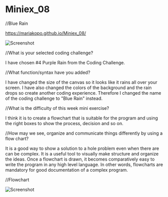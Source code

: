 # Miniex_08

//Blue Rain 

https://mariakopo.github.io/Miniex_08/

![Screenshot](https://github.com/mariakopo/Miniex_08/blob/gh-pages/Sk%C3%A6rmbillede%202017-04-03%20kl.%2000.55.41.png)


//What is your selected coding challenge?

I have chosen #4 Purple Rain from the Coding Challenge. 



//What function/syntax have you added?

I have changed the size of the canvas so it looks like it rains all over your screen. 
I have also changed the colors of the background and the rain drops so create another coding experience. 
Therefore I changed the name of the coding challenge to "Blue Rain" instead.



//What is the difficulty of this week mini exercise?

I think it is to create a flowchart that is suitable for the program and using the right boxes to show the process, decision and so on. 



//How may we see, organize and communicate things differently by using a flow chart?

It is a good way to show a solution to a hole problem even when there are can be complex. 
It is a useful tool to visually make structure and organize the ideas. Once a flowchart is drawn, it becomes comparatively easy to write the program in any high level language. In other words, flowcharts are mandatory for good documentation of a complex program.


//Flowchart

![Screenshot](https://github.com/mariakopo/Miniex_08/blob/gh-pages/Sk%C3%A6rmbillede%202017-04-03%20kl.%2000.54.00.png)
